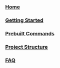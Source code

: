 ### [Home](https://github.com/Yuba-Technology/Input-Magic/wiki)

### [Getting Started](https://github.com/Yuba-Technology/Input-Magic/wiki/Getting-Started)

### [Prebuilt Commands](https://github.com/Yuba-Technology/Input-Magic/wiki/Prebuilt-Commands)

### [Project Structure](https://github.com/Yuba-Technology/Input-Magic/wiki/Project-Structure)

### [FAQ](https://github.com/Yuba-Technology/Input-Magic/wiki/FAQ)
